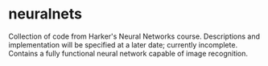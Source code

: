 # neuralnets
Collection of code from Harker's Neural Networks course. Descriptions and implementation will be specified at a later date; currently incomplete. Contains a fully functional neural network capable of image recognition.
